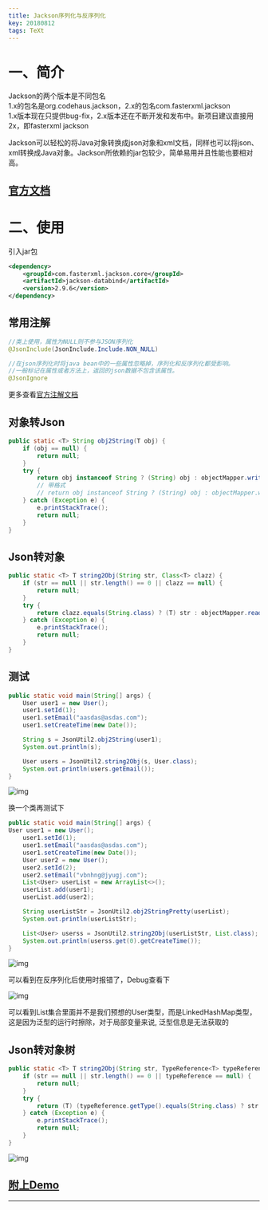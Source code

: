 ```yaml
---
title: Jackson序列化与反序列化
key: 20180812
tags: TeXt
---
```


# 一、简介

Jackson的两个版本是不同包名  
1.x的包名是org.codehaus.jackson，2.x的包名com.fasterxml.jackson  
1.x版本现在只提供bug-fix，2.x版本还在不断开发和发布中。新项目建议直接用2x，即fasterxml jackson  

Jackson可以轻松的将Java对象转换成json对象和xml文档，同样也可以将json、xml转换成Java对象。Jackson所依赖的jar包较少，简单易用并且性能也要相对高。

## [官方文档](https://github.com/FasterXML/jackson-databind/wiki)

# 二、使用

引入jar包

```xml
<dependency>
    <groupId>com.fasterxml.jackson.core</groupId>
    <artifactId>jackson-databind</artifactId>
    <version>2.9.6</version>
</dependency>
```

## 常用注解

```java
//类上使用，属性为NULL则不参与JSON序列化
@JsonInclude(JsonInclude.Include.NON_NULL)

//在json序列化时将java bean中的一些属性忽略掉，序列化和反序列化都受影响。
//一般标记在属性或者方法上，返回的json数据不包含该属性。
@JsonIgnore
```

<!--more-->
更多查看[官方注解文档](https://github.com/FasterXML/jackson-annotations/wiki)

## 对象转Json

```java
public static <T> String obj2String(T obj) {
    if (obj == null) {
        return null;
    }
    try {
        return obj instanceof String ? (String) obj : objectMapper.writeValueAsString(obj);
        // 带格式
        // return obj instanceof String ? (String) obj : objectMapper.writerWithDefaultPrettyPrinter().writeValueAsString(obj);
    } catch (Exception e) {
        e.printStackTrace();
        return null;
    }
}
```

## Json转对象

```java
public static <T> T string2Obj(String str, Class<T> clazz) {
    if (str == null || str.length() == 0 || clazz == null) {
        return null;
    }
    try {
        return clazz.equals(String.class) ? (T) str : objectMapper.readValue(str, clazz);
    } catch (Exception e) {
        e.printStackTrace();
        return null;
    }
}
```

## 测试

```java
public static void main(String[] args) {
    User user1 = new User();
    user1.setId(1);
    user1.setEmail("aasdas@asdas.com");
    user1.setCreateTime(new Date());

    String s = JsonUtil2.obj2String(user1);
    System.out.println(s);

    User users = JsonUtil2.string2Obj(s, User.class);
    System.out.println(users.getEmail());
}
```

![img](/myres/20180812/20180812163119.png)

换一个类再测试下

```java
public static void main(String[] args) {
User user1 = new User();
    user1.setId(1);
    user1.setEmail("aasdas@asdas.com");
    user1.setCreateTime(new Date());
    User user2 = new User();
    user2.setId(2);
    user2.setEmail("vbnhng@jyugj.com");
    List<User> userList = new ArrayList<>();
    userList.add(user1);
    userList.add(user2);

    String userListStr = JsonUtil2.obj2StringPretty(userList);
    System.out.println(userListStr);

    List<User> userss = JsonUtil2.string2Obj(userListStr, List.class);
    System.out.println(userss.get(0).getCreateTime());
}
```

![img](/myres/20180812/20180812163550.png)

可以看到在反序列化后使用时报错了，Debug查看下

![img](/myres/20180812/20180812164032.png)

可以看到List集合里面并不是我们预想的User类型，而是LinkedHashMap类型，这是因为泛型的运行时擦除，对于局部变量来说, 泛型信息是无法获取的

## Json转对象树

```java
public static <T> T string2Obj(String str, TypeReference<T> typeReference) {
    if (str == null || str.length() == 0 || typeReference == null) {
        return null;
    }
    try {
        return (T) (typeReference.getType().equals(String.class) ? str : objectMapper.readValue(str, typeReference));
    } catch (Exception e) {
        e.printStackTrace();
        return null;
    }
}
```

![img](/myres/20180812/20180812164728.png)

## [附上Demo](https://github.com/A175A174/Demo/tree/master/jacksondemo)

---